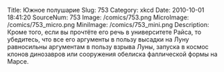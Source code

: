Title: Южное полушарие 
Slug: 753 
Category: xkcd 
Date: 2010-10-01 18:41:20 
SourceNum: 753 
Image: /comics/753.png 
MicroImage: /comics/753_micro.png 
MiniImage: /comics/753_mini.png 
Description: Кроме того, если вы прочтёте его речь в университете Райса, то убедитесь, что все его аргументы в пользу высадки на Луну равносильны аргументам в пользу взрыва Луны, запуска в космос  клонов динозавров или сооружения обелиска фаллической формы на Марсе. 

